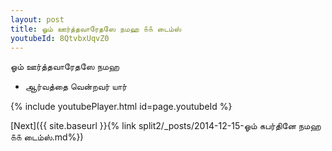 ```yaml
---
layout: post
title: ஓம் ஊர்த்தவாரேதஸே நமஹ ௧௧ டைம்ஸ்
youtubeId: 8QtvbxUqvZ0
---
```

 
 
 ஓம் ஊர்த்தவாரேதஸே நமஹ  
 
 -  ஆர்வத்தை வென்றவர் யார் 
 
  
 
  
 
 
 
 
 
 


{% include youtubePlayer.html id=page.youtubeId %}
 
[Next]({{ site.baseurl }}{% link  split2/_posts/2014-12-15-ஓம் கபர்தினே நமஹ ௧௧ டைம்ஸ்.md%})
 
